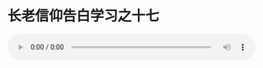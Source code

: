 # 长老信仰告白学习之十七

<audio style="width: 100%;" preload="false" controls controlslist="nodownload"><source src="//cdn.wechat.edu.pl/audio/mp3/old/12253.mp3" type="audio/mpeg">Your browser does not support the audio element.</audio>


